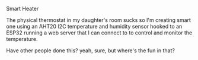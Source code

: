 Smart Heater

The physical thermostat in my daughter's room sucks so I'm creating smart one using an AHT20 I2C temperature and humidity sensor hooked to an ESP32 running a web server that I can connect to to control and monitor the temperature. 

Have other people done this? yeah, sure, but where's the fun in that? 
